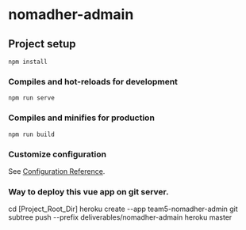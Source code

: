 # nomadher-admain

## Project setup
```
npm install
```

### Compiles and hot-reloads for development
```
npm run serve
```

### Compiles and minifies for production
```
npm run build
```

### Customize configuration
See [Configuration Reference](https://cli.vuejs.org/config/).

### Way to deploy this vue app on git server.
cd [Project_Root_Dir]
heroku create --app team5-nomadher-admin
git subtree push --prefix deliverables/nomadher-admain heroku master
